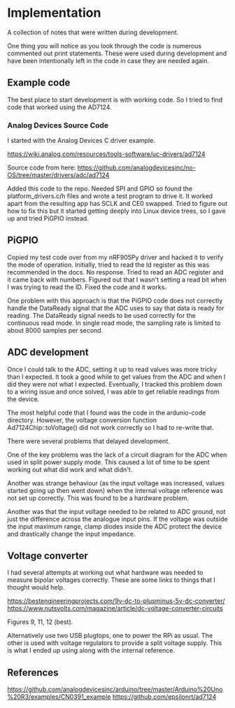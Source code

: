 # Implementation

A collection of notes that were written during development.

One thing you will notice as you look through the code is numerous commented
out print statements.  These were used during development and have been
intentionally left in the code in case they are needed again.

## Example code

The best place to start development is with working code.  So I tried to find
code that worked using the AD7124.

### Analog Devices Source Code

I started with the Analog Devices C driver example.

https://wiki.analog.com/resources/tools-software/uc-drivers/ad7124

Source code from here:
https://github.com/analogdevicesinc/no-OS/tree/master/drivers/adc/ad7124

Added this code to the repo.  Needed SPI and GPIO so found the
platform_drivers.c/h files and wrote a test program to drive it.  It worked
apart from the resulting app has SCLK and CE0 swapped.  Tried to figure out how
to fix this but it started getting deeply into Linux device trees, so I gave up
and tried PiGPIO instead.

## PiGPIO

Copied my test code over from my nRF905Py driver and hacked it to verify the
mode of operation.  Initially, tried to read the Id register as this was
recommended in the docs.  No response.  Tried to read an ADC register and it
came back with numbers.  Figured out that I wasn't setting a read bit when I was
trying to read the ID.  Fixed the code and it works.

One problem with this approach is that the PiGPIO code does not correctly
handle the DataReady signal that the ADC uses to say that data is ready for
reading.  The DataReady signal needs to be used correctly for the continuous
read mode.  In single read mode, the sampling rate is limited to about 8000
samples per second.

## ADC development

Once I could talk to the ADC, setting it up to read values was more tricky than
I expected.  It took a good while to get values from the ADC and when I did they
were not what I expected.  Eventually, I tracked this problem down to a wiring
issue and once solved, I was able to get reliable readings from the device.

The most helpful code that I found was the code in the ardunio-code directory.
However, the voltage conversion function Ad7124Chip::toVoltage() did not work
correctly so I had to re-write that.

There were several problems that delayed development.

One of the key problems was the lack of a circuit diagram for the ADC when used
in split power supply mode.  This caused a lot of time to be spent working out
what did work and what didn't.

Another was strange behaviour (as the input voltage was increased, values
started going up then went down) when the internal voltage reference was not
set up correctly.  This was found to be a hardware problem.

Another was that the input voltage needed to be related to ADC ground, not
just the difference across the analogue input pins. If the voltage was
outside the input maximum range, clamp diodes inside the ADC protect the
device and drastically change the input impedance.

## Voltage converter

I had several attempts at working out what hardware was needed to measure
bipolar voltages correctly.  These are some links to things that I thought
would help.

<https://bestengineeringprojects.com/9v-dc-to-plusminus-5v-dc-converter/>
<https://www.nutsvolts.com/magazine/article/dc-voltage-converter-circuits>

Figures 9, 11, 12 (best).

Alternatively use two USB plugtops, one to power the RPi as usual.  The other
is used with voltage regulators to provide a split voltage supply.  This is
what I ended up using along with the internal reference.

## References

<https://github.com/analogdevicesinc/arduino/tree/master/Arduino%20Uno%20R3/examples/CN0391_example>
<https://github.com/epsilonrt/ad7124>

